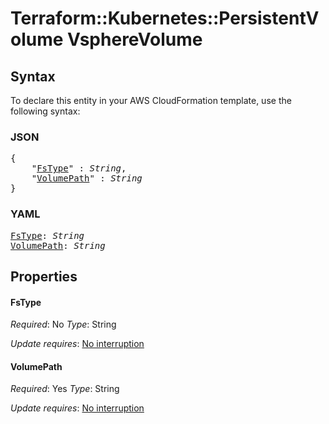 # Terraform::Kubernetes::PersistentVolume VsphereVolume

## Syntax

To declare this entity in your AWS CloudFormation template, use the following syntax:

### JSON

<pre>
{
    "<a href="#fstype" title="FsType">FsType</a>" : <i>String</i>,
    "<a href="#volumepath" title="VolumePath">VolumePath</a>" : <i>String</i>
}
</pre>

### YAML

<pre>
<a href="#fstype" title="FsType">FsType</a>: <i>String</i>
<a href="#volumepath" title="VolumePath">VolumePath</a>: <i>String</i>
</pre>

## Properties

#### FsType

_Required_: No
_Type_: String

_Update requires_: [No interruption](https://docs.aws.amazon.com/AWSCloudFormation/latest/UserGuide/using-cfn-updating-stacks-update-behaviors.html#update-no-interrupt)

#### VolumePath

_Required_: Yes
_Type_: String

_Update requires_: [No interruption](https://docs.aws.amazon.com/AWSCloudFormation/latest/UserGuide/using-cfn-updating-stacks-update-behaviors.html#update-no-interrupt)

